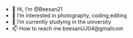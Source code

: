 - 👋 Hi, I’m @Beesan21
- 👀 I’m interested in photography, coding,editing 
- 🌱 I’m currently studying in the university
- 📫 How to reach me beesanUJ04@gmailcom 

<!---
Beesan21/Beesan21 is a ✨ special ✨ repository because its `README.md` (this file) appears on your GitHub profile.
You can click the Preview link to take a look at your changes.
--->
